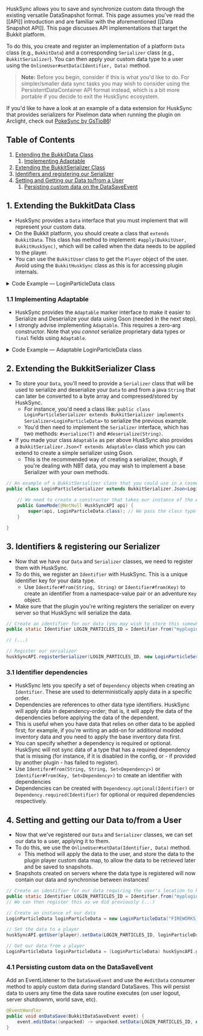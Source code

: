 HuskSync allows you to save and synchronize custom data through the existing versatile DataSnapshot format. This page assumes you've read the [[API]] introduction and are familiar with the aforementioned [[Data Snapshot API]]. This page discusses API implementations that target the Bukkit platform.

To do this, you create and register an implementation of a platform `Data` class (e.g., `BukkitData`) and a corresponding `Serializer` class (e.g., `BukkitSerializer`). You can then apply your custom data type to a user using the `OnlineUser#setData(Identifier, Data)` method.

> **Note:** Before you begin, consider if this is what you'd like to do. For simpler/smaller data sync tasks you may wish to consider using the PersistentDataContainer API format instead, which is a bit more portable if you decide to exit the HuskSync ecosystem.

If you'd like to have a look at an example of a data extension for HuskSync that provides serializers for Pixelmon data when running the plugin on Arclight, check out [PokeSync by GsTio86](https://github.com/GsTio86/PokeSync)!

## Table of Contents
1. [Extending the BukkitData Class](#1-extending-the-bukkitdata-class)
   1. [Implementing Adaptable](#11-implementing-adaptable) 
2. [Extending the BukkitSerializer Class](#2-extending-the-bukkitserializer-class)
3. [Identifiers and registering our Serializer](#3-identifiers--registering-our-serializer)
4. [Setting and Getting our Data to/from a User](#4-setting-and-getting-our-data-tofrom-a-user)
   1. [Persisting custom data on the DataSaveEvent](#41-persisting-custom-data-on-the-datasaveevent) 

## 1. Extending the BukkitData Class
* HuskSync provides a `Data` interface that you must implement that will represent your custom data.
* On the Bukkit platform, you should create a class that `extends` `BukkitData`. This class has method to implement: `#apply(BukkitUser, BukkitHuskSync)`, which will be called when the data needs to be applied to the player.
* You can use the `BukkitUser` class to get the `Player` object of the user. Avoid using the `BukkitHuskSync` class as this is for accessing plugin internals.

<details>
<summary>Code Example &mdash; LoginParticleData class</summary>

```java
// An example of a BukkitData class that you could use in a cosmetic plugin to store player particle data.
public class LoginParticleData extends BukkitData {
    
    private String particleId;
    private int numberOfParticles;

    public LoginParticleData(String particleId, int numberOfParticles) {
        this.particleId = particleId;
        this.numberOfParticles = numberOfParticles;
    }

    // This method is called whenever a user has their data applied.
    // If you just want to use HuskSync to sync data used elsewhere, you don't have to do anything here, of course
    @Override
    public void apply(BukkitUser user, BukkitHuskSync plugin) {
        final Player player = user.getPlayer();

        // Let's use the Bukkit API to spawn some particles when a user's data is applied (e.g. when they login).
        player.spawnParticle(Particle.valueOf(particleId), player.getLocation(), numberOfParticles);
    }

}
```
</details>

### 1.1 Implementing Adaptable
* HuskSync provides the `Adaptable` marker interface to make it easier to Serialize and Deserialize your data using Gson (needed in the next step).
* I strongly advise implementing `Adaptable`. This requires a zero-arg constructor. Note that you _cannot_ serialize proprietary data types or `final` fields using `Adaptable`.

<details>
<summary>Code Example &mdash; Adaptable LoginParticleData class</summary>

```java
// We've implemented Adaptable here to make it easier to serialize and deserialize our data using Gson.
public class LoginParticleData extends BukkitData implements Adaptable {

    private String particleId;
    private int numberOfParticles;

    public LoginParticleData(String particleId, int numberOfParticles) {
        this.particleId = particleId;
        this.numberOfParticles = numberOfParticles;
    }

    @SuppressWarnings("unused") // Suppress compiler warnings
    private LoginParticleData() {
        // This is required for the Adaptable interface so that Gson can intantiate the class when deserializing.
    }

    @Override
    public void apply(BukkitUser user, BukkitHuskSync plugin) {
        user.getPlayer().spawnParticle(Particle.valueOf(particleId), player.getLocation(), numberOfParticles);
    }

}
```
</details>

## 2. Extending the BukkitSerializer Class
* To store your `Data`, you'll need to provide a `Serializer` class that will be used to serialize and deserialize your `Data` to and from a java `String` that can later be converted to a byte array and compressed/stored by HuskSync.
  * For instance, you'd need a class like: `public class LoginParticleSerializer extends BukkitSerializer implements Serializer<LoginParticleData>` to serialize the previous example.
  * You'd then need to implement the `Serializer` interface, which has two methods: `#serialize(T)` and `#deserialize(String)`.
* If you made your class `Adaptable` as per above HuskSync also provides a `BukkitSerializer.Json<T extends Adaptable>` class which you can extend to create a simple serializer using Gson.
  * This is the recommended way of creating a serializer, though, if you're dealing with NBT data, you may wish to implement a base Serializer with your own methods.

```java
// An example of a BukkitSerializer class that you could use in a cosmetic plugin to store player particle data.
public class LoginParticleSerializer extends BukkitSerializer.Json<LoginParticleData> implements Serializer<LoginParticleData> {
    
    // We need to create a constructor that takes our instance of the API
    public GameMode(@NotNull HuskSyncAPI api) {
        super(api, LoginParticleData.class); // We pass the class type here so that Gson knows what class we're serializing
    }

}
```

## 3. Identifiers & registering our Serializer
* Now that we have our `Data` and `Serializer` classes, we need to register them with HuskSync.
* To do this, we register an `Identifier` with HuskSync. This is a unique identifier key for your data type.
  * Use `Identifer#from(String, String)` or `Identifier#from(Key)` to create an identifier from a namespace-value pair or an adventure `Key` object.
* Make sure that the plugin you're writing registers the serializer on every server so that HuskSync will serialize the data.

```java
// Create an identifier for our data (you may wish to store this somewhere where it can be accessed statically)
public static Identifier LOGIN_PARTICLES_ID = Identifier.from("myplugin", "login_particles");

// (...)

// Register our serializer
huskSyncAPI.registerSerializer(LOGIN_PARTICLES_ID, new LoginParticleSerializer(HuskSyncAPI.getInstance()));
```

### 3.1 Identifier dependencies
* HuskSync lets you specify a set of `Dependency` objects when creating an `Identifier`. These are used to deterministically apply data in a specific order.
* Dependencies are references to other data type identifiers. HuskSync will apply data in dependency-order; that is, it will apply the data of the dependencies before applying the data of the dependent.
* This is useful when you have data that relies on other data to be applied first; for example, if you're writing an add-on for additional modded inventory data and you need to apply the base inventory data first.
* You can specify whether a dependency is required or optional. HuskSync will not sync data of a type that has a required dependency that is missing (for instance, if it is disabled in the config, or - if provided by another plugin - has failed to register).
* Use `Identifer#from(String, String, Set<Dependency>)` or `Identifier#from(Key, Set<Dependency>)` to create an identifier with dependencies
* Dependencies can be created with `Dependency.optional(Identifier)` or `Dependency.required(Identifier)` for optional or required dependencies respectively.

## 4. Setting and getting our Data to/from a User
* Now that we've registered our `Data` and `Serializer` classes, we can set our data to a user, applying it to them.
* To do this, we use the `OnlineUser#setData(Identifier, Data)` method.
  * This method will apply the data to the user, and store the data to the plugin player custom data map, to allow the data to be retrieved later and be saved to snapshots.
* Snapshots created on servers where the data type is registered will now contain our data and synchronise between instances!

```java
// Create an identifier for our data requiring the user's location to have been set first
public static Identifier LOGIN_PARTICLES_ID = Identifier.from("myplugin", "login_particles", Set.of(Dependency.optional(Key.key("husksync", "location"))));
// We can then register this as we did previously (...)
```

```java
// Create an instance of our data
LoginParticleData loginParticleData = new LoginParticleData("FIREWORKS_SPARK", 10);

// Set the data to a player
huskSyncAPI.getUser(player).setData(LOGIN_PARTICLES_ID, loginParticleData);

// Get our data from a player
LoginParticleData loginParticleData = (LoginParticleData) huskSyncAPI.getUser(player).getData(LOGIN_PARTICLES_ID);
```

### 4.1 Persisting custom data on the DataSaveEvent
Add an EventListener to the `DataSaveEvent` and use the `#editData` consumer method to apply custom data during standard DataSaves. This will persist data to users any time the data save routine executes (on user logout, server shutdownm, world save, etc).

```java
@EventHandler
public void onDataSave(BukkitDataSaveEvent event) {
    event.editData((unpacked) -> unpacked.setData(LOGIN_PARTICLES_ID, new LoginParticleData("FIREWORKS_SPARK", 10)));
}
```

